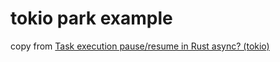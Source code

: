 # tokio park example

copy from [Task execution pause/resume in Rust async? (tokio)](https://stackoverflow.com/questions/72074444/task-execution-pause-resume-in-rust-async-tokio)

